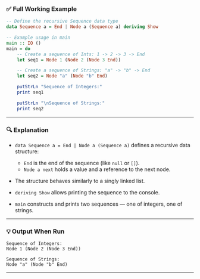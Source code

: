 
### ✅ **Full Working Example**

```haskell
-- Define the recursive Sequence data type
data Sequence a = End | Node a (Sequence a) deriving Show

-- Example usage in main
main :: IO ()
main = do
    -- Create a sequence of Ints: 1 -> 2 -> 3 -> End
    let seq1 = Node 1 (Node 2 (Node 3 End))

    -- Create a sequence of Strings: "a" -> "b" -> End
    let seq2 = Node "a" (Node "b" End)

    putStrLn "Sequence of Integers:"
    print seq1

    putStrLn "\nSequence of Strings:"
    print seq2
```

---

### 🔍 Explanation

* `data Sequence a = End | Node a (Sequence a)` defines a recursive data structure:

  * `End` is the end of the sequence (like `null` or `[]`).
  * `Node a next` holds a value and a reference to the next node.
* The structure behaves similarly to a singly linked list.
* `deriving Show` allows printing the sequence to the console.
* `main` constructs and prints two sequences — one of integers, one of strings.

---

### 💡 Output When Run

```
Sequence of Integers:
Node 1 (Node 2 (Node 3 End))

Sequence of Strings:
Node "a" (Node "b" End)
```

---

